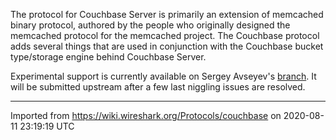 The protocol for Couchbase Server is primarily an extension of memcached binary protocol, authored by the people who originally designed the memcached protocol for the memcached project. The Couchbase protocol adds several things that are used in conjunction with the Couchbase bucket type/storage engine behind Couchbase Server.

Experimental support is currently available on Sergey Avseyev's [branch](https://github.com/avsej/wireshark/compare/master...couchbase-dissector). It will be submitted upstream after a few last niggling issues are resolved.

---

Imported from https://wiki.wireshark.org/Protocols/couchbase on 2020-08-11 23:19:19 UTC
